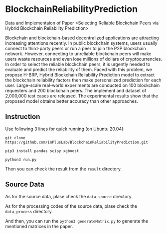 # BlockchainReliabilityPrediction
Data and Implementaion of Paper &lt;Selecting Reliable Blockchain Peers via Hybrid Blockchain Reliability Prediction>

Blockchain and blockchain-based decentralized applications are attracting increasing attentions recently. In public blockchain systems, users usually connect to third-party peers or run a peer to join the P2P blockchain network. However, connecting to unreliable blockchain peers will make users waste resources and even lose millions of dollars of cryptocurrencies. In order to select the reliable blockchain peers, it is urgently needed to evaluate and predict the reliability of them. Faced with this problem, we propose H-BRP, Hybrid Blockchain Reliability Prediction model to extract the blockchain reliability factors then make personalized prediction for each user. Large-scale real-world experiments are conducted on 100 blockchain requesters and 200 blockchain peers. The implement and dataset of 2,000,000 test cases are released. The experimental results show that the proposed model obtains better accuracy than other approaches.

## Instruction
Use following 3 lines for quick running (on Ubuntu 20.04):

`git clone https://github.com/InPlusLab/BlockchainReliabilityPrediction.git`

`pip3 install pandas scipy xgboost`

`python3 run.py`

Then you can check the result from the `result` directory.


## Source Data


As for the source data, plase check the `data_source` directory.

As for the processing codes of the source data, plase check the `data_process` directory.

And then, you can run the `python3 generateMatrix.py` to generate the mentioned matrices in the paper.


